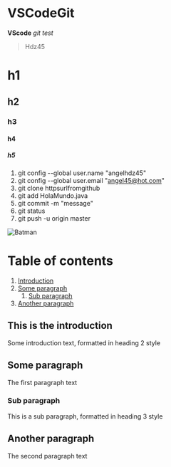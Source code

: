 # VSCodeGit
**VScode** _git_ *test*
> Hdz45

# h1
## h2
### h3
#### h4
##### h5

1. git config --global user.name "angelhdz45"
2. git config --global user.email "angel45@hot.com"
3. git clone httpsurlfromgithub
4. git add HolaMundo.java
5. git commit -m "message"
6. git status
7. git push -u origin master


![Batman](https://upload.wikimedia.org/wikipedia/en/8/87/Batman_DC_Comics.png)


# Table of contents
1. [Introduction](#introduction)
2. [Some paragraph](#paragraph1)
    1. [Sub paragraph](#subparagraph1)
3. [Another paragraph](#paragraph2)

## This is the introduction <a name="introduction"></a>
Some introduction text, formatted in heading 2 style

## Some paragraph <a name="paragraph1"></a>
The first paragraph text

### Sub paragraph <a name="subparagraph1"></a>
This is a sub paragraph, formatted in heading 3 style

## Another paragraph <a name="paragraph2"></a>
The second paragraph text

